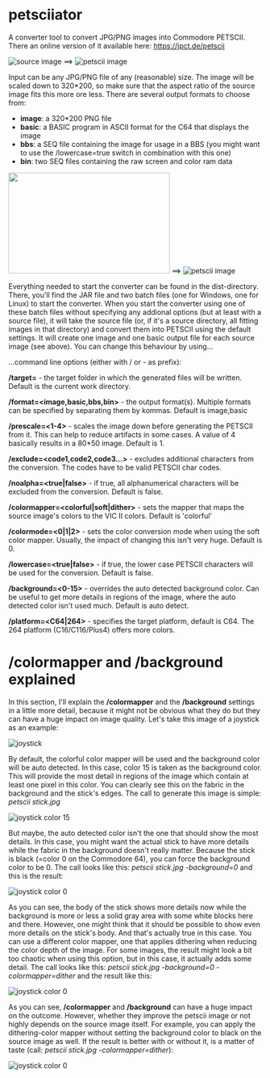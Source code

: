 # petsciiator
A converter tool to convert JPG/PNG images into Commodore PETSCII. There an online version of it available here: https://jpct.de/petscii

![source image](https://github.com/EgonOlsen71/petsciiator/blob/master/examples/ninja.png)  ==>  ![petscii image](https://github.com/EgonOlsen71/petsciiator/blob/master/examples/petscii/ninja_petscii.png)


Input can be any JPG/PNG file of any (reasonable) size. The image will be scaled down to 320*200, so make sure that the aspect ratio of the source image fits this more ore less.
There are several output formats to choose from:

* **image**: a 320*200 PNG file
* **basic**: a BASIC program in ASCII format for the C64 that displays the image
* **bbs**: a SEQ file containing the image for usage in a BBS (you might want to use the /lowercase=true switch in combination with this one)
* **bin**: two SEQ files containing the raw screen and color ram data

<img src="https://github.com/EgonOlsen71/petsciiator/blob/master/examples/pet4032-12.jpg" width="320" height="200">  ==>  ![petscii image](https://github.com/EgonOlsen71/petsciiator/blob/master/examples/petscii/pet4032-12_petscii.png)


Everything needed to start the converter can be found in the dist-directory. There, you'll find the JAR file and two batch files (one for Windows, one for Linux) to start the converter.
When you start the converter using one of these batch files without specifying any addional options (but at least with a source file), it will take the source file (or, if it's a source directory, all fitting images in that directory) and convert them into PETSCII using the default settings. It will create one image and one basic output file for each source image (see above). You can change this behaviour by using...

...command line options (either with / or - as prefix):

**/target=<target folder>** - the target folder in which the generated files will be written. Default is the current work directory.

**/format=<image,basic,bbs,bin>** - the output format(s). Multiple formats can be specified by separating them by kommas. Default is image,basic

**/prescale=<1-4>** - scales the image down before generating the PETSCII from it. This can help to reduce artifacts in some cases. A value of 4 basically results in a 80*50 image. Default is 1.

**/exclude=<code1,code2,code3...>** - excludes additional characters from the conversion. The codes have to be valid PETSCII char codes.

**/noalpha=<true|false>** - if true, all alphanumerical characters will be excluded from the conversion. Default is false.

**/colormapper=<colorful|soft|dither>** - sets the mapper that maps the source image's colors to the VIC II colors. Default is 'colorful'

**/colormode=<0|1|2>** - sets the color conversion mode when using the soft color mapper. Usually, the impact of changing this isn't very huge. Default is 0.

**/lowercase=<true|false>** - if true, the lower case PETSCII characters will be used for the conversion. Default is false.

**/background=<0-15>** - overrides the auto detected background color. Can be useful to get more details in regions of the image, where the auto detected color isn't used much. Default is auto detect.

**/platform=<C64|264>** - specifies the target platform, default is C64. The 264 platform (C16/C116/Plus4) offers more colors.



# /colormapper and /background explained

In this section, I'll explain the **/colormapper** and the **/background** settings in a little more detail, because it might not be obvious what they do but they can have a huge impact on image quality. Let's take this image of a joystick as an example:

![joystick](https://jpct.de/pix/joystick/stick.jpg)

By default, the colorful color mapper will be used and the background color will be auto detected. In this case, color 15 is taken as the background color. This will provide the most detail in regions of the image which contain at least one pixel in this color. You can clearly see this on the fabric in the background and the stick's edges. The call to generate this image is simple: *petscii stick.jpg*

![joystick color 15](https://jpct.de/pix/joystick/stick_15.png)

But maybe, the auto detected color isn't the one that should show the most details. In this case, you might want the actual stick to have more details while the fabric in the background doesn't really matter. Because the stick is black (=color 0 on the Commodore 64), you can force the background color to be 0. The call looks like this: *petscii stick.jpg -background=0* and this is the result:

![joystick color 0](https://jpct.de/pix/joystick/stick_0.png)

As you can see, the body of the stick shows more details now while the background is more or less a solid gray area with some white blocks here and there. However, one might think that it should be possible to show even more details on the stick's body. And that's actually true in this case. You can use a different color mapper, one that applies dithering when reducing the color depth of the image. For some images, the result might look a bit too chaotic when using this option, but in this case, it actually adds some detail. The call looks like this: *petscii stick.jpg -background=0 -colormapper=dither* and the result like this:

![joystick color 0](https://jpct.de/pix/joystick/stick_dither_0.png)

As you can see, **/colormapper** and **/background** can have a huge impact on the outcome. However, whether they improve the petscii image or not highly depends on the source image itself. For example, you can apply the dithering-color mapper without setting the background color to black on the source image as well. If the result is better with or without it, is a matter of taste (call: *petscii stick.jpg -colormapper=dither*):

![joystick color 0](https://jpct.de/pix/joystick/stick_dither.png)
